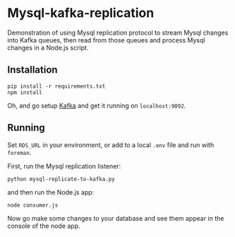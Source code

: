 # Mysql-kafka-replication

Demonstration of using Mysql replication protocol to stream Mysql changes into Kafka queues, then
read from those queues and process Mysql changes in a Node.js script.

## Installation

    pip install -r requirements.txt
    npm install

Oh, and go setup [Kafka](http://kafka.apache.org/) and get it running on `localhost:9092`.

## Running

Set `RDS_URL` in your environment, or add to a local `.env` file and run with `foreman`.

First, run the Mysql replication listener:

    python mysql-replicate-to-kafka.py

and then run the Node.js app:

    node consumer.js

Now go make some changes to your database and see them appear in the console of the node app.


